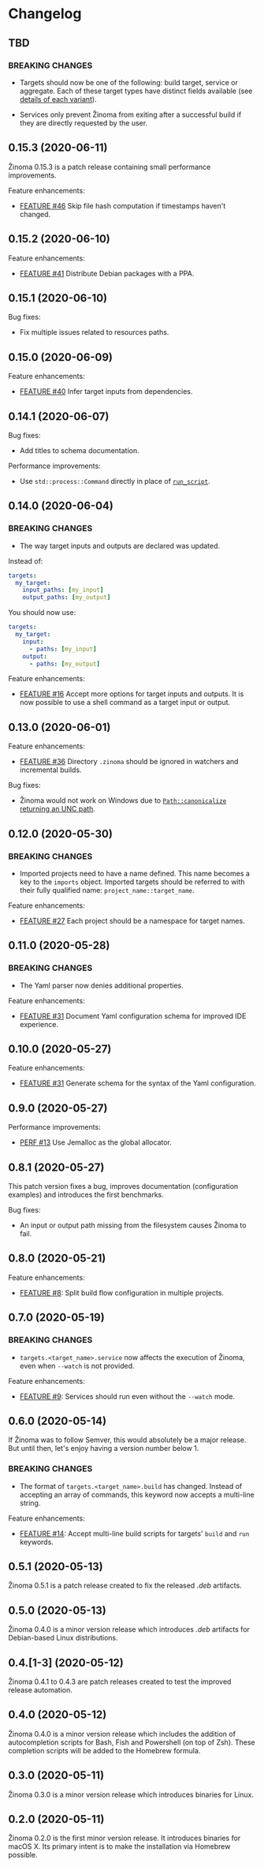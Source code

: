 # Changelog

## TBD

### BREAKING CHANGES

- Targets should now be one of the following: build target, service or aggregate.
  Each of these target types have distinct fields available (see [details of each variant](https://fbecart.github.io/zinoma/doc/zinoma/config/yaml/schema/enum.Target.html)).

- Services only prevent Žinoma from exiting after a successful build if they are directly requested by the user.

## 0.15.3 (2020-06-11)

Žinoma 0.15.3 is a patch release containing small performance improvements.

Feature enhancements:

- [FEATURE #46](https://github.com/fbecart/zinoma/issues/46) Skip file hash computation if timestamps haven't changed.

## 0.15.2 (2020-06-10)

Feature enhancements:

- [FEATURE #41](https://github.com/fbecart/zinoma/issues/41) Distribute Debian packages with a PPA.

## 0.15.1 (2020-06-10)

Bug fixes:

- Fix multiple issues related to resources paths.

## 0.15.0 (2020-06-09)

Feature enhancements:

- [FEATURE #40](https://github.com/fbecart/zinoma/issues/40) Infer target inputs from dependencies.

## 0.14.1 (2020-06-07)

Bug fixes:

- Add titles to schema documentation.

Performance improvements:

- Use `std::process::Command` directly in place of [`run_script`](https://github.com/sagiegurari/run_script).

## 0.14.0 (2020-06-04)

### BREAKING CHANGES

- The way target inputs and outputs are declared was updated.

Instead of:

```yaml
targets:
  my_target:
    input_paths: [my_input]
    output_paths: [my_output]
```

You should now use:

```yaml
targets:
  my_target:
    input:
      - paths: [my_input]
    output:
      - paths: [my_output]
```

Feature enhancements:

- [FEATURE #16](https://github.com/fbecart/zinoma/issues/16) Accept more options for target inputs and outputs.
  It is now possible to use a shell command as a target input or output.

## 0.13.0 (2020-06-01)

Feature enhancements:

- [FEATURE #36](https://github.com/fbecart/zinoma/issues/36) Directory `.zinoma` should be ignored in watchers and incremental builds.

Bug fixes:

- Žinoma would not work on Windows due to [`Path::canonicalize` returning an UNC path](https://github.com/rust-lang/rust/issues/42869#issuecomment-346362633).

## 0.12.0 (2020-05-30)

### BREAKING CHANGES

- Imported projects need to have a name defined.
  This name becomes a key to the `imports` object.
  Imported targets should be referred to with their fully qualified name: `project_name::target_name`.

Feature enhancements:

- [FEATURE #27](https://github.com/fbecart/zinoma/issues/27) Each project should be a namespace for target names.

## 0.11.0 (2020-05-28)

### BREAKING CHANGES

- The Yaml parser now denies additional properties.

Feature enhancements:

- [FEATURE #31](https://github.com/fbecart/zinoma/issues/31) Document Yaml configuration schema for improved IDE experience.

## 0.10.0 (2020-05-27)

Feature enhancements:

- [FEATURE #31](https://github.com/fbecart/zinoma/issues/31) Generate schema for the syntax of the Yaml configuration.

## 0.9.0 (2020-05-27)

Performance improvements:

- [PERF #13](https://github.com/fbecart/zinoma/issues/13) Use Jemalloc as the global allocator.

## 0.8.1 (2020-05-27)

This patch version fixes a bug, improves documentation (configuration examples) and introduces the first benchmarks.

Bug fixes:

- An input or output path missing from the filesystem causes Žinoma to fail.

## 0.8.0 (2020-05-21)

Feature enhancements:

- [FEATURE #8](https://github.com/fbecart/zinoma/issues/8): Split build flow configuration in multiple projects.

## 0.7.0 (2020-05-19)

### BREAKING CHANGES

- `targets.<target_name>.service` now affects the execution of Žinoma, even when `--watch` is not provided.

Feature enhancements:

- [FEATURE #9](https://github.com/fbecart/zinoma/issues/14): Services should run even without the `--watch` mode.

## 0.6.0 (2020-05-14)

If Žinoma was to follow Semver, this would absolutely be a major release. But until then, let's enjoy having a version number below 1.

### BREAKING CHANGES

- The format of `targets.<target_name>.build` has changed. Instead of accepting an array of commands, this keyword now accepts a multi-line string.

Feature enhancements:

- [FEATURE #14](https://github.com/fbecart/zinoma/issues/14): Accept multi-line build scripts for targets' `build` and `run` keywords.

## 0.5.1 (2020-05-13)

Žinoma 0.5.1 is a patch release created to fix the released _.deb_ artifacts.

## 0.5.0 (2020-05-13)

Žinoma 0.4.0 is a minor version release which introduces _.deb_ artifacts for Debian-based Linux distributions.

## 0.4.\[1-3] (2020-05-12)

Žinoma 0.4.1 to 0.4.3 are patch releases created to test the improved release automation.

## 0.4.0 (2020-05-12)

Žinoma 0.4.0 is a minor version release which includes the addition of autocompletion scripts for Bash, Fish and Powershell (on top of Zsh).
These completion scripts will be added to the Homebrew formula.

## 0.3.0 (2020-05-11)

Žinoma 0.3.0 is a minor version release which introduces binaries for Linux.

## 0.2.0 (2020-05-11)

Žinoma 0.2.0 is the first minor version release. It introduces binaries for macOS X. Its primary intent is to make the installation via Homebrew possible.

